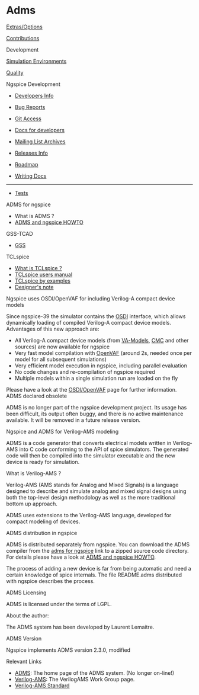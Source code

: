 # Adms

[Extras/Options](./extras.html)

[Contributions](./contrib.html)

Development

[Simulation Environments](./resources.html)

[Quality](./quality.html)

Ngspice Development

- [Developers Info](./devel.html)

- [Bug Reports](./bugrep.html)

- [Git Access](./gitaccess.html)

- [Docs for developers](./devdocs.html)

- [Mailing List Archives](./mlarch.html)

- [Releases Info](./relinfo.html)

- [Roadmap](./roadmap.html)

- [Writing Docs](./docwrite.html)

- ------------------------------------------------------------------------

- [Tests](./applic.html#test)

ADMS for ngspice

- What is ADMS ?
- [ADMS and ngspice HOWTO](./admshowto.html)

GSS-TCAD

- [GSS](./gss.html)

TCLspice

- [What is TCLspice ?](./tclspice.html)
- [TCLspice users manual](./tclusers.html)
- [TCLspice by examples](./tclexamples.html)
- [Designer's note](./tclnotes.html)

Ngspice uses OSDI/OpenVAF for including Verilog-A compact device models

Since ngspice-39 the simulator contains the [OSDI](https://semimod.de/projects/) interface, which allows dynamically loading of compiled Verilog-A compact device models. Advantages of this new approach are:

- All Verilog-A compact device models (from [VA-Models](https://github.com/dwarning/VA-Models), [CMC](https://si2.org/standard-models/) and other sources) are now available for ngspice
- Very fast model compilation with [OpenVAF](https://openvaf.semimod.de/) (around 2s, needed once per model for all subsequent simulations)
- Very efficient model execution in ngspice, including parallel evaluation
- No code changes and re-compilation of ngspice required
- Multiple models within a single simulation run are loaded on the fly

Please have a look at the [OSDI/OpenVAF](./osdi.html) page for further information.
ADMS declared obsolete

ADMS is no longer part of the ngspice development project. Its usage has been difficult, its output often buggy, and there is no active maintenance available. It will be removed in a future release version.

Ngspice and ADMS for Verilog-AMS modeling

ADMS is a code generator that converts electrical models written in Verilog-AMS into C code conforming to the API of spice simulators. The generated code will then be compiled into the simulator executable and the new device is ready for simulation.

What is Verilog-AMS ?

Verilog-AMS (AMS stands for Analog and Mixed Signals) is a language designed to describe and simulate analog and mixed signal designs using both the top-level design methodology as well as the more traditional bottom up approach.

ADMS uses extensions to the Verilog-AMS language, developed for compact modeling of devices.

ADMS distribution in ngspice

ADMS is distributed separately from ngspice. You can download the ADMS compiler from the [adms for ngspice](adms2/adms-svn-ngspice-src.zip) link to a zipped source code directory. For details please have a look at [ADMS and ngspice HOWTO](./admshowto.html).

The process of adding a new device is far from being automatic and need a certain knowledge of spice internals. The file README.adms distributed with ngspice describes the process.

ADMS Licensing

ADMS is licensed under the terms of LGPL.

About the author:

The ADMS system has been developed by Laurent Lemaitre.

ADMS Version

Ngspice implements ADMS version 2.3.0, modified

Relevant Links

- [ADMS](http://mot-adms.sourceforge.net): The home page of the ADMS system. (No longer on-line!)
- [Verilog-AMS](http://www.eda.org/twiki/bin/view.cgi/VerilogAMS): The VerilogAMS Work Group page.
- [Verilog-AMS Standard](http://www.accellera.org/downloads/standards)
